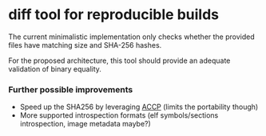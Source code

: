 # diff tool for reproducible builds

The current minimalistic implementation only checks whether the provided files 
have matching size and SHA-256 hashes. 

For the proposed architecture, this tool should provide an adequate validation
of binary equality.

### Further possible improvements
- Speed up the SHA256 by leveraging [ACCP](https://github.com/corretto/amazon-corretto-crypto-provider) (limits the portability though)
- More supported introspection formats (elf symbols/sections introspection, image metadata maybe?)
